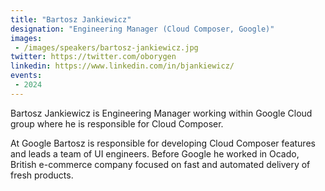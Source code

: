 ```yaml
---
title: "Bartosz Jankiewicz"
designation: "Engineering Manager (Cloud Composer, Google)"
images:
 - /images/speakers/bartosz-jankiewicz.jpg
twitter: https://twitter.com/oborygen
linkedin: https://www.linkedin.com/in/bjankiewicz/
events:
 - 2024
---
```


Bartosz Jankiewicz is Engineering Manager working within Google Cloud group where he is responsible for Cloud Composer.

At Google Bartosz is responsible for developing Cloud Composer features and leads a team of UI engineers. Before Google he worked in Ocado, British e-commerce company focused on fast and automated delivery of fresh products.